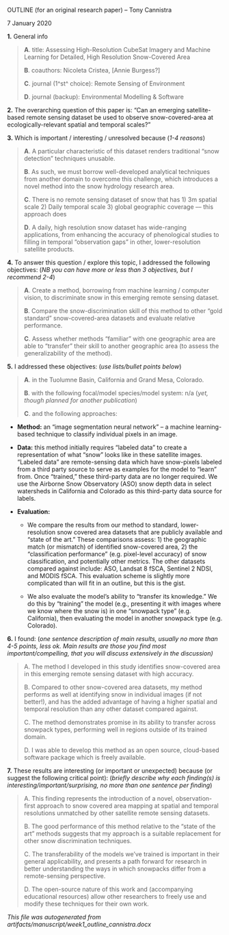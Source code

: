 OUTLINE (for an original research paper) – Tony Cannistra

7 January 2020

**1.** General info

> **A**. title: Assessing High-Resolution CubeSat Imagery and Machine
> Learning for Detailed, High Resolution Snow-Covered Area
>
> **B**. coauthors: Nicoleta Cristea, [Annie Burgess?]
>
> **C**. journal (1^st^ choice): Remote Sensing of Environment
>
> **D**. journal (backup): Environmental Modelling & Software

**2.** The overarching question of this paper is: “Can an emerging
satellite-based remote sensing dataset be used to observe
snow-covered-area at ecologically-relevant spatial and temporal scales?”

**3.** Which is important / interesting / unresolved because (*1-4
reasons*)

> **A**. A particular characteristic of this dataset renders traditional
> “snow detection” techniques unusable.
>
> **B**. As such, we must borrow well-developed analytical techniques
> from another domain to overcome this challenge, which introduces a
> novel method into the snow hydrology research area.
>
> **C**. There is no remote sensing dataset of snow that has 1) 3m
> spatial scale 2) Daily temporal scale 3) global geographic coverage ––
> this approach does
>
> **D**. A daily, high resolution snow dataset has wide-ranging
> applications, from enhancing the accuracy of phenological studies to
> filling in temporal “observation gaps” in other, lower-resolution
> satellite products.

**4.** To answer this question / explore this topic, I addressed the
following objectives: (*NB you can have more or less than 3 objectives,
but I recommend 2-4*)

> **A**. Create a method, borrowing from machine learning / computer
> vision, to discriminate snow in this emerging remote sensing dataset.
>
> **B**. Compare the snow-discrimination skill of this method to other
> “gold standard” snow-covered-area datasets and evaluate relative
> performance.
>
> **C**. Assess whether methods “familiar” with one geographic area are
> able to “transfer” their skill to another geographic area (to assess
> the generalizability of the method).

**5.** I addressed these objectives: (*use lists/bullet points below*)

> **A**. in the Tuolumne Basin, California and Grand Mesa, Colorado.
>
> **B**. with the following focal/model species/model system: n/a (*yet,
> though planned for another publication*)
>
> **C**. and the following approaches:

-   **Method:** an “image segmentation neural network” – a machine
    learning-based technique to classify individual pixels in an image.

-   **Data:** this method initially requires “labeled data” to create a
    representation of what “snow” looks like in these satellite images.
    “Labeled data” are remote-sensing data which have snow-pixels
    labeled from a third party source to serve as examples for the model
    to “learn” from. Once “trained,” these third-party data are no
    longer required. We use the Airborne Snow Observatory (ASO) snow
    depth data in select watersheds in California and Colorado as this
    third-party data source for labels.

-   **Evaluation:**

    -   We compare the results from our method to standard,
        lower-resolution snow covered area datasets that are publicly
        available and “state of the art.” These comparisons assess: 1)
        the geographic match (or mismatch) of identified snow-covered
        area, 2) the “classification performance” (e.g. pixel-level
        accuracy) of snow classification, and potentially other metrics.
        The other datasets compared against include: ASO, Landsat 8
        fSCA, Sentinel 2 NDSI, and MODIS fSCA. This evaluation scheme is
        slightly more complicated than will fit in an outline, but this
        is the gist.

    -   We also evaluate the model’s ability to “transfer its
        knowledge.” We do this by “training” the model (e.g., presenting
        it with images where we know where the snow is) in one “snowpack
        type” (e.g. California), then evaluating the model in another
        snowpack type (e.g. Colorado).

**6.** I found: (*one sentence description of *main* results, usually no
more than 4-5 points, less ok. Main results are those you find most
important/compelling, that you will discuss extensively in the
discussion)*

> A. The method I developed in this study identifies snow-covered area
> in this emerging remote sensing dataset with high accuracy.
>
> B. Compared to other snow-covered area datasets, my method performs as
> well at identifying snow in individual images (if not better!), and
> has the added advantage of having a higher spatial and temporal
> resolution than any other dataset compared against.
>
> C. The method demonstrates promise in its ability to transfer across
> snowpack types, performing well in regions outside of its trained
> domain.
>
> D. I was able to develop this method as an open source, cloud-based
> software package which is freely available.

**7.** These results are interesting (or important or unexpected)
because (or suggest the following critical point): (*briefly describe
why each finding(s) is interesting/important/surprising, no more than
one sentence per finding*)

> A. This finding represents the introduction of a novel,
> observation-first approach to snow covered area mapping at spatial and
> temporal resolutions unmatched by other satellite remote sensing
> datasets.
>
> B. The good performance of this method relative to the “state of the
> art” methods suggests that my approach is a suitable replacement for
> other snow discrimination techniques.
>
> C. The transferability of the models we’ve trained is important in
> their general applicability, and presents a path forward for research
> in better understanding the ways in which snowpacks differ from a
> remote-sensing perspective.
>
> D. The open-source nature of this work and (accompanying educational
> resources) allow other researchers to freely use and modify these
> techniques for their own work.

*This file was autogenerated from artifacts/manuscript/week1_outline_cannistra.docx*
